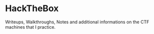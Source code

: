 # HackTheBox
Writeups, Walkthroughs, Notes and additional informations on the CTF machines that I practice.
